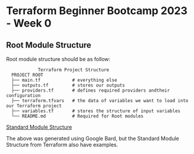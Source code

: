 # Terraform Beginner Bootcamp 2023 - Week 0 

## Root Module Structure
Root module structure should be as follow:

                Terraform Project Structure
      PROJECT ROOT
      ├── main.tf            # everything else
      ├── outputs.tf         # stores our outputs
      ├── providers.tf       # defines required providers andtheir configuration
      ├── terraform.tfvars   # the data of variables we want to load into our Terraform project
      ├── variables.tf       # stores the structure of input variables
      └── README.md          # Required for Root modules

[Standard Module Structure](https://developer.hashicorp.com/terraform/language/modules/develop/structure)

The above was generated using Google Bard, but the Standard Module Structure from Terraform also have examples.
